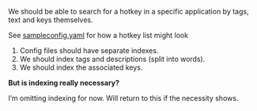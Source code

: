 We should be able to search for a hotkey in a specific application by
tags, text and keys themselves.

See [sampleconfig.yaml](../static/conf.d/sampleconfig.yaml) for how a hotkey
list might look

1.  Config files should have separate indexes.
2.  We should index tags and descriptions (split into words).
3.  We should index the associated keys.

**But is indexing really necessary?**

I’m omitting indexing for now. Will return to this if the necessity
shows.

